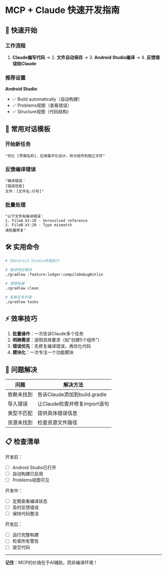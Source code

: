 # MCP + Claude 快速开发指南

## 🚀 快速开始

### 工作流程
1. **Claude编写代码** → 2. **文件自动保存** → 3. **Android Studio编译** → 4. **反馈错误给Claude**

### 推荐设置
**Android Studio**:
- ✅ Build automatically（自动构建）
- ✅ Problems视图（查看错误）
- ✅ Structure视图（代码结构）

## 📝 常用对话模板

### 开始新任务
```
"优化 [界面名称]，应用扁平化设计，拆分组件到独立文件"
```

### 反馈编译错误
```
"编译错误：
[错误信息]
文件：[文件名:行号]"
```

### 批量处理
```
"以下文件有编译错误：
1. FileA.kt:10 - Unresolved reference
2. FileB.kt:20 - Type mismatch
请批量修复"
```

## 🛠️ 实用命令

```bash
# 在Android Studio终端执行

# 编译特定模块
./gradlew :feature:ledger:compileDebugKotlin

# 清理构建
./gradlew clean

# 查看任务列表
./gradlew tasks
```

## ⚡ 效率技巧

1. **批量操作**：一次告诉Claude多个任务
2. **明确需求**：说明具体要求（如"创建5个组件"）
3. **错误优先**：先修复编译错误，再优化代码
4. **模块化**：一次专注一个功能模块

## 🔧 问题解决

| 问题 | 解决方法 |
|------|----------|
| 依赖未找到 | 告诉Claude添加到build.gradle |
| 导入错误 | 让Claude检查并修复import语句 |
| 类型不匹配 | 提供具体错误信息 |
| 资源未找到 | 检查资源文件路径 |

## 📋 检查清单

开发前：
- [ ] Android Studio已打开
- [ ] 自动构建已启用
- [ ] Problems视图可见

开发中：
- [ ] 定期查看编译状态
- [ ] 及时反馈错误
- [ ] 保持代码整洁

开发后：
- [ ] 运行完整构建
- [ ] 检查所有警告
- [ ] 提交代码

---
**记住**：MCP的价值在于AI辅助，而非编译环境！